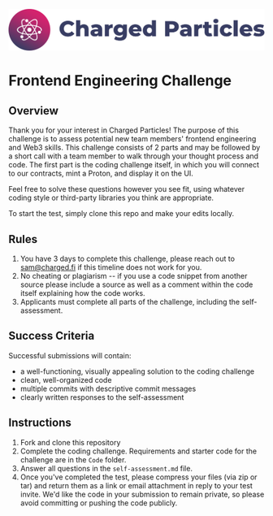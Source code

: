 ![logo](./assets/charged-particles-logo-default-colors.svg)

# Frontend Engineering Challenge

## Overview

Thank you for your interest in Charged Particles! The purpose of this challenge is to assess potential new team members' frontend engineering and Web3 skills. This challenge consists of 2 parts and may be followed by a short call with a team member to walk through your thought process and code. The first part is the coding challenge itself, in which you will connect to our contracts, mint a Proton, and display it on the UI.

Feel free to solve these questions however you see fit, using whatever coding style or third-party libraries you think are appropriate.

To start the test, simply clone this repo and make your edits locally.
## Rules

1. You have 3 days to complete this challenge, please reach out to sam@charged.fi if this timeline does not work for you.
2. No cheating or plagiarism -- if you use a code snippet from another source please include a source as well as a comment within the code itself explaining how the code works.
3. Applicants must complete all parts of the challenge, including the self-assessment.

## Success Criteria

Successful submissions will contain:

- a well-functioning, visually appealing solution to the coding challenge
- clean, well-organized code
- multiple commits with descriptive commit messages
- clearly written responses to the self-assessment

## Instructions

1. Fork and clone this repository
2. Complete the coding challenge. Requirements and starter code for the challenge are in the `Code` folder.
3. Answer all questions in the `self-assessment.md` file.
4. Once you've completed the test, please compress your files (via zip or tar) and return them as a link or email attachment in reply to your test invite. We'd like the code in your submission to remain private, so please avoid committing or pushing the code publicly.

